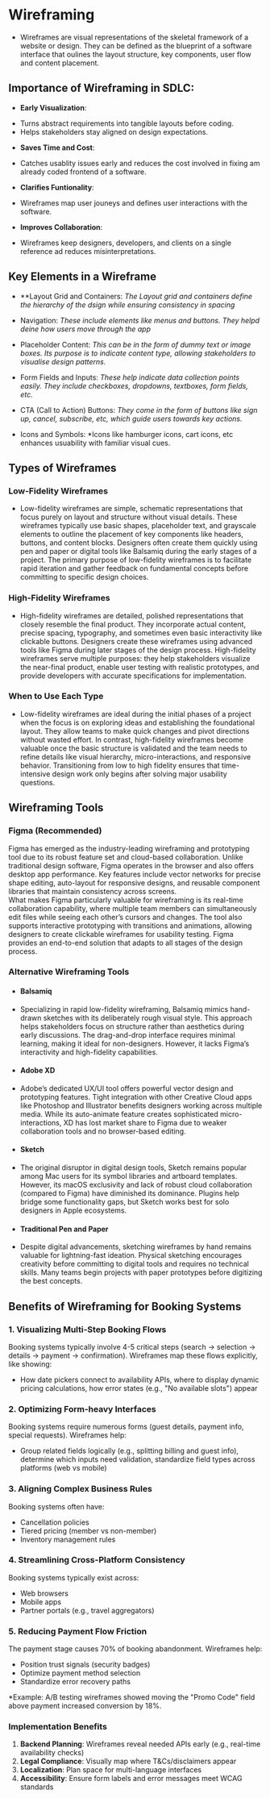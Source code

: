 # Wireframing
* Wireframes are visual representations of the skeletal framework of a website or design. They can be defined as the blueprint of a software interface that oulines the layout structure, key components, user flow and content placement.

## Importance of Wireframing in SDLC:
* **Early Visualization**:
- Turns abstract requirements into tangible layouts before coding.
- Helps stakeholders stay aligned on design expectations.

* **Saves Time and Cost**:
- Catches usablity issues early and reduces the cost involved in fixing am already coded frontend of a software.

* **Clarifies Funtionality**:
- Wireframes map user jouneys and defines user interactions with the software.

* **Improves Collaboration**:
- Wireframes keep designers, developers, and clients on a single reference ad reduces misinterpretations.

## Key Elements in a Wireframe
* **Layout Grid and Containers:
*The Layout grid and containers define the hierarchy of the dsign while ensuring consistency in spacing*

* Navigation:
*These include elements like menus and buttons. They helpd deine how users move through the app*

* Placeholder Content:
*This can be in the form of dummy text or image boxes. Its purpose is to indicate content type, allowing stakeholders to visualise design patterns.*

* Form Fields and Inputs:
*These help indicate data collection points easily. They include checkboxes, dropdowns, textboxes, form fields, etc.*

* CTA (Call to Action) Buttons:
*They come in the form of buttons like sign up, cancel, subscribe, etc, which guide users towards key actions.*

* Icons and Symbols:
*Icons like hamburger icons, cart icons, etc enhances usuability with familiar visual cues.

## **Types of Wireframes**  

### **Low-Fidelity Wireframes**  
* Low-fidelity wireframes are simple, schematic representations that focus purely on layout and structure without visual details. These wireframes typically use basic shapes, placeholder text, and grayscale elements to outline the placement of key components like headers, buttons, and content blocks. Designers often create them quickly using pen and paper or digital tools like Balsamiq during the early stages of a project. The primary purpose of low-fidelity wireframes is to facilitate rapid iteration and gather feedback on fundamental concepts before committing to specific design choices.

### **High-Fidelity Wireframes**  
* High-fidelity wireframes are detailed, polished representations that closely resemble the final product. They incorporate actual content, precise spacing, typography, and sometimes even basic interactivity like clickable buttons. Designers create these wireframes using advanced tools like Figma during later stages of the design process. High-fidelity wireframes serve multiple purposes: they help stakeholders visualize the near-final product, enable user testing with realistic prototypes, and provide developers with accurate specifications for implementation.

### **When to Use Each Type**  
* Low-fidelity wireframes are ideal during the initial phases of a project when the focus is on exploring ideas and establishing the foundational layout. They allow teams to make quick changes and pivot directions without wasted effort. In contrast, high-fidelity wireframes become valuable once the basic structure is validated and the team needs to refine details like visual hierarchy, micro-interactions, and responsive behavior. Transitioning from low to high fidelity ensures that time-intensive design work only begins after solving major usability questions.  


## **Wireframing Tools**  

### **Figma (Recommended)**  
Figma has emerged as the industry-leading wireframing and prototyping tool due to its robust feature set and cloud-based collaboration. Unlike traditional design software, Figma operates in the browser and also offers desktop app performance. Key features include vector networks for precise shape editing, auto-layout for responsive designs, and reusable component libraries that maintain consistency across screens.  
What makes Figma particularly valuable for wireframing is its real-time collaboration capability, where multiple team members can simultaneously edit files while seeing each other’s cursors and changes. The tool also supports interactive prototyping with transitions and animations, allowing designers to create clickable wireframes for usability testing. Figma provides an end-to-end solution that adapts to all stages of the design process.  

### **Alternative Wireframing Tools**  

* #### **Balsamiq**  
* Specializing in rapid low-fidelity wireframing, Balsamiq mimics hand-drawn sketches with its deliberately rough visual style. This approach helps stakeholders focus on structure rather than aesthetics during early discussions. The drag-and-drop interface requires minimal learning, making it ideal for non-designers. However, it lacks Figma’s interactivity and high-fidelity capabilities.  

* #### **Adobe XD**  
* Adobe’s dedicated UX/UI tool offers powerful vector design and prototyping features. Tight integration with other Creative Cloud apps like Photoshop and Illustrator benefits designers working across multiple media. While its auto-animate feature creates sophisticated micro-interactions, XD has lost market share to Figma due to weaker collaboration tools and no browser-based editing.  

* #### **Sketch**  
* The original disruptor in digital design tools, Sketch remains popular among Mac users for its symbol libraries and artboard templates. However, its macOS exclusivity and lack of robust cloud collaboration (compared to Figma) have diminished its dominance. Plugins help bridge some functionality gaps, but Sketch works best for solo designers in Apple ecosystems.  

* #### **Traditional Pen and Paper**  
* Despite digital advancements, sketching wireframes by hand remains valuable for lightning-fast ideation. Physical sketching encourages creativity before committing to digital tools and requires no technical skills. Many teams begin projects with paper prototypes before digitizing the best concepts.  

## **Benefits of Wireframing for Booking Systems**

### **1. Visualizing Multi-Step Booking Flows**
Booking systems typically involve 4-5 critical steps (search → selection → details → payment → confirmation). Wireframes map these flows explicitly, like showing:
- How date pickers connect to availability APIs, where to display dynamic pricing calculations, how error states (e.g., "No available slots") appear

### **2. Optimizing Form-heavy Interfaces**
Booking systems require numerous forms (guest details, payment info, special requests). Wireframes help:
- Group related fields logically (e.g., splitting billing and guest info), determine which inputs need validation, standardize field types across platforms (web vs mobile)

### **3. Aligning Complex Business Rules**
Booking systems often have:
- Cancellation policies
- Tiered pricing (member vs non-member)
- Inventory management rules

### **4. Streamlining Cross-Platform Consistency**
Booking systems typically exist across:
- Web browsers
- Mobile apps
- Partner portals (e.g., travel aggregators)

### **5. Reducing Payment Flow Friction**
The payment stage causes 70% of booking abandonment. Wireframes help:
- Position trust signals (security badges)
- Optimize payment method selection
- Standardize error recovery paths

*Example: A/B testing wireframes showed moving the "Promo Code" field above payment increased conversion by 18%.

### **Implementation Benefits**
1. **Backend Planning**: Wireframes reveal needed APIs early (e.g., real-time availability checks)
2. **Legal Compliance**: Visually map where T&Cs/disclaimers appear
3. **Localization**: Plan space for multi-language interfaces
4. **Accessibility**: Ensure form labels and error messages meet WCAG standards

